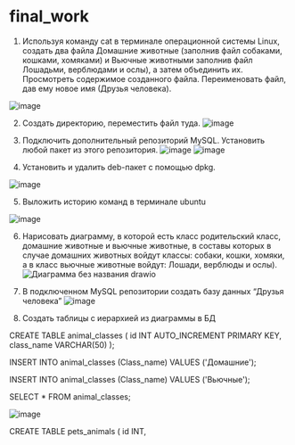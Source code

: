 # final_work
1. Используя команду cat в терминале операционной системы Linux, создать
два файла Домашние животные (заполнив файл собаками, кошками,
хомяками) и Вьючные животными заполнив файл Лошадьми, верблюдами и
ослы), а затем объединить их. Просмотреть содержимое созданного файла.
Переименовать файл, дав ему новое имя (Друзья человека).

![image](https://github.com/user-attachments/assets/fdc1dcca-ca8b-4175-9be5-df16100e4d2b)

2. Создать директорию, переместить файл туда.
![image](https://github.com/user-attachments/assets/4776aaa1-c54f-4d27-85af-a50de9eb3d43)

3. Подключить дополнительный репозиторий MySQL. Установить любой пакет
из этого репозитория.
![image](https://github.com/user-attachments/assets/ff78716c-1375-473f-a090-95baaa224324)
![image](https://github.com/user-attachments/assets/8cbf61e0-a666-47bf-8076-9a83bacf9c68)

4. Установить и удалить deb-пакет с помощью dpkg.

![image](https://github.com/user-attachments/assets/ffd47cdd-6a4f-4cde-8452-2d4e40506b8d)

5. Выложить историю команд в терминале ubuntu

![image](https://github.com/user-attachments/assets/6440da6d-cf63-458d-b1ef-539d39e3ef90)

6. Нарисовать диаграмму, в которой есть класс родительский класс, домашние
животные и вьючные животные, в составы которых в случае домашних
животных войдут классы: собаки, кошки, хомяки, а в класс вьючные животные
войдут: Лошади, верблюды и ослы).
![Диаграмма без названия drawio](https://github.com/user-attachments/assets/67c2f6f9-e3ee-41c6-a666-d71166d8228c)

7. В подключенном MySQL репозитории создать базу данных “Друзья
человека”
![image](https://github.com/user-attachments/assets/12b0ef81-2b32-475d-afc9-584632263f8a)

8. Создать таблицы с иерархией из диаграммы в БД

CREATE TABLE animal_classes ( 
id INT AUTO_INCREMENT PRIMARY KEY,
class_name VARCHAR(50) 
);

INSERT INTO animal_classes (Class_name)
VALUES ('Домашние');

INSERT INTO animal_classes (Class_name)
VALUES ('Вьючные');

SELECT * FROM animal_classes;

![image](https://github.com/user-attachments/assets/a27bce1a-60f9-4009-8323-1efc77fbd767)

CREATE TABLE pets_animals (
id INT,






